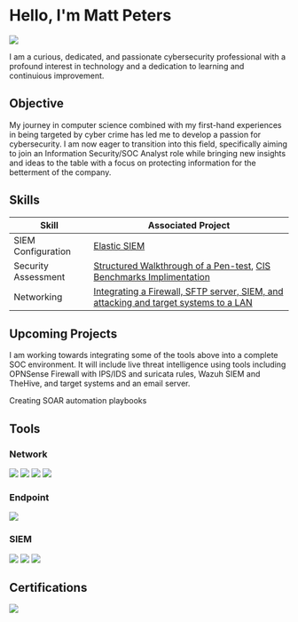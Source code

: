 # Hello, I'm Matt Peters
<a href="https://www.linkedin.com/in/matthew-peters1999/"><img src="https://img.shields.io/badge/-LinkedIn-0072b1?&style=for-the-badge&logo=linkedin&logoColor=white" /></a>

I am a curious, dedicated, and passionate cybersecurity professional with a profound interest in technology and a dedication to learning and continuious improvement.

## Objective

My journey in computer science combined with my first-hand experiences in being targeted by cyber crime has led me to develop a passion for cybersecurity. I am now eager to transition into this field, specifically aiming to join an Information Security/SOC Analyst role while bringing new insights and ideas to the table with a focus on protecting information for the betterment of the company.
 
## Skills

| Skill                                         | Associated Project         |
|-----------------------------------------------|----------------------------|
| SIEM Configuration  | <a href="https://www.edocr.com/v/ykmzpoxl/matthew051299/elastic-siem-config-pdf">Elastic SIEM</a>|
| Security Assessment | <a href="https://docs.google.com/document/d/1kcfDKnn-CmNZ-8nLoYJkjjrElaBjj-0L4HNVKHQkwDM/edit?usp=sharing">Structured Walkthrough of a Pen-test</a>,  <a href="https://docs.google.com/spreadsheets/d/17FLMbzqu3bSwYaNgTxTBgMf7EIxxo-e-JitS5_d5kY4/edit?usp=sharing">CIS Benchmarks Implimentation</a>||
| Networking          | <a href="https://docs.google.com/document/d/1QAN32e-jjjARZ8vbJ8yRFW0wT_zjCwUWPRO_jVrHyic/edit?usp=sharing">Integrating a Firewall, SFTP server, SIEM, and attacking and target systems to a LAN</a>|
                     
## Upcoming Projects
I am working towards integrating some of the tools above into a complete SOC environment. It will include live threat intelligence using tools including OPNSense Firewall with IPS/IDS and suricata rules, Wazuh SIEM and TheHive, and target systems and an email server.

Creating SOAR automation playbooks

## Tools


### Network
<div>
    <img src="https://img.shields.io/badge/-Wireshark-1679A7?&style=for-the-badge&logo=Wireshark&logoColor=white" />
    <img src="https://img.shields.io/badge/-Nmap-1679A7?&style=for-the-badge&logo=Nmap&logoColor=white" />
    <img src="https://img.shields.io/badge/-Suricata-EF3B2D?&style=for-the-badge&logo=Suricata&logoColor=white" />
 <img src="https://img.shields.io/badge/-OPNSense-000000?&style=for-the-badge&logo=opnsense&logoColor=FF6F00" />

</div>

### Endpoint
<div>
    <img src="https://img.shields.io/badge/-Microsoft_Defender_for_Endpoint-00A4EF?&style=for-the-badge&logo=Microsoft&logoColor=white" />
</div>

### SIEM
<div>
    <img src="https://img.shields.io/badge/-Microsoft_Sentinel-0078D4?&style=for-the-badge&logo=Microsoft&logoColor=white" /
    <img src="https://img.shields.io/badge/-Elastic-005571?&style=for-the-badge&logo=Elastic&logoColor=white" />
    <img src="https://img.shields.io/badge/-Wazuh-0078D4?&style=for-the-badge&logo=Wazuh&logoColor=white" />
    <img src="https://img.shields.io/badge/-Elastic-005571?&style=for-the-badge&logo=elastic&logoColor=white" />


    
</div>

## Certifications
<div>
<img src="https://img.shields.io/badge/-Security%2B-FF0000?&style=for-the-badge&logo=CompTIA&logoColor=white" />
</div>

